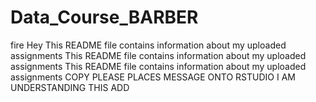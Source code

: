 # Data_Course_BARBER 

fire
Hey   This README file contains information about my uploaded assignments
This README file contains information about my uploaded assignments
This README file contains information about my uploaded assignments
COPY PLEASE
PLACES MESSAGE ONTO RSTUDIO
I AM UNDERSTANDING THIS
ADD


